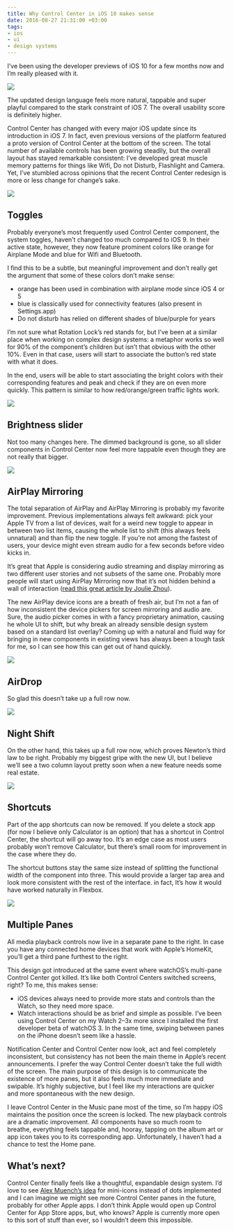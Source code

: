 ```yaml
---
title: Why Control Center in iOS 10 makes sense
date: 2016-08-27 21:31:00 +03:00
tags:
- ios
- ui
- design systems
---
```


I’ve been using the developer previews of iOS 10 for a few months now and I’m
really pleased with it.

![](https://cdn-images-1.medium.com/max/1600/1*d8ucN-NcZOOBDnXj0KuF_g.jpeg)

The updated design language feels more natural, tappable
and super playful compared to the stark constraint of iOS 7. The overall
usability score is definitely higher.

Control Center has changed with every major iOS update since its introduction in
iOS 7. In fact, even previous versions of the platform featured a proto version
of Control Center at the bottom of the screen. The total number of available
controls has been growing steadily, but the overall layout has stayed remarkable
consistent: I’ve developed great muscle memory patterns for things like Wifi, Do
not Disturb, Flashlight and Camera. Yet, I’ve stumbled across opinions that the
recent Control Center redesign is more or less change for change’s sake.

![](https://cdn-images-1.medium.com/max/1600/1*VWRzm0kQ7UwWMUZqq35lXw.png)

## Toggles

Probably everyone’s most frequently used Control Center component, the system
toggles, haven’t changed too much compared to iOS 9. In their active state,
however, they now feature prominent colors like orange for Airplane Mode and
blue for Wifi and Bluetooth.

I find this to be a subtle, but meaningful improvement and don’t really get the
argument that some of these colors don’t make sense:

* orange has been used in combination with airplane mode since iOS 4 or 5
* blue is classically used for connectivity features (also present in
Settings.app)
* Do not disturb has relied on different shades of blue/purple for years

I’m not sure what Rotation Lock’s red stands for, but I’ve been at a similar
place when working on complex design systems: a metaphor works so well for 90%
of the component’s children but isn’t that obvious with the other 10%. Even in
that case, users will start to associate the button’s red state with what it
does.

In the end, users will be able to start associating the bright colors with their
corresponding features and peak and check if they are on even more quickly. This
pattern is similar to how red/orange/green traffic lights work.

![](https://cdn-images-1.medium.com/max/1600/1*EqEaNggpqAV5_OVXmm6i5g.png)

## Brightness slider

Not too many changes here. The dimmed background is gone, so all slider
components in Control Center now feel more tappable even though they are not
really that bigger.

![](https://cdn-images-1.medium.com/max/1600/1*TS3aNyiBWN0OEhTc9QafOQ.png)

## AirPlay Mirroring

The total separation of AirPlay and AirPlay Mirroring is probably my favorite
improvement. Previous implementations always felt awkward: pick your Apple TV
from a list of devices, wait for a weird new toggle to appear in between two
list items, causing the whole list to shift (this always feels unnatural) and
than flip the new toggle. If you’re not among the fastest of users, your device
might even stream audio for a few seconds before video kicks in.

It’s great that Apple is considering audio streaming and display mirroring as
two different user stories and not subsets of the same one. Probably more people
will start using AirPlay Mirroring now that it’s not hidden behind a wall of
interaction ([read this great article by Joulie
Zhou](https://medium.com/the-year-of-the-looking-glass/what-you-see-is-what-you-use-5a97677a8c71#.8e9hz31qv)).

The new AirPlay device icons are a breath of fresh air, but I’m not a fan of how
inconsistent the device pickers for screen mirroring and audio are. Sure, the
audio picker comes in with a fancy proprietary animation, causing he whole UI to
shift, but why break an already sensible design system based on a standard list
overlay? Coming up with a natural and fluid way for bringing in new components
in existing views has always been a tough task for me, so I can see how this can
get out of hand quickly.

![](https://cdn-images-1.medium.com/max/1600/1*MkfnhN05JD6H30ASm8TELw.png)

## AirDrop

So glad this doesn’t take up a full row now.

![](https://cdn-images-1.medium.com/max/1600/1*SBDponxSsqrMmppwhSrNlQ.png)

## Night Shift

On the other hand, this takes up a full row now, which proves Newton’s third law
to be right. Probably my biggest gripe with the new UI, but I believe we’ll see
a two column layout pretty soon when a new feature needs some real estate.

![](https://cdn-images-1.medium.com/max/1600/1*Vm9NgGw8YfmJh11dbwjwbQ.png)

## Shortcuts

Part of the app shortcuts can now be removed. If you delete a stock app (for now
I believe only Calculator is an option) that has a shortcut in Control Center,
the shortcut will go away too. It’s an edge case as most users probably won’t
remove Calculator, but there’s small room for improvement in the case where they
do.

The shortcut buttons stay the same size instead of splitting the functional
width of the component into three. This would provide a larger tap area and look
more consistent with the rest of the interface. in fact, It’s how it would have
worked naturally in Flexbox.

![](https://cdn-images-1.medium.com/max/1600/1*9tIIT3MTHrP-cuDMBksLWg.png)

## Multiple Panes

All media playback controls now live in a separate pane to the right. In case
you have any connected home devices that work with Apple’s HomeKit, you’ll get a
third pane furthest to the right.

This design got introduced at the same event where watchOS’s multi-pane Control
Center got killed. It’s like both Control Centers switched screens, right? To
me, this makes sense:

* iOS devices always need to provide more stats and controls than the Watch, so
they need more space.
* Watch interactions should be as brief and simple as possible. I’ve been using
Control Center on my Watch 2–3x more since I installed the first developer beta
of watchOS 3. In the same time, swiping between panes on the iPhone doesn’t seem
like a hassle.

Notification Center and Control Center now look, act and feel completely
inconsistent, but consistency has not been the main theme in Apple’s recent
announcements. I prefer the way Control Center doesn’t take the full width of
the screen. The main purpose of this design is to communicate the existence of
more panes, but it also feels much more immediate and swipable. It’s highly
subjective, but I feel like my interactions are quicker and more spontaneous
with the new design.

I leave Control Center in the Music pane most of the time, so I’m happy iOS
maintains the position once the screen is locked. The new playback controls are
a dramatic improvement. All components have so much room to breathe, everything
feels tappable and, hooray, tapping on the album art or app icon takes you to
its corresponding app. Unfortunately, I haven’t had a chance to test the Home
pane.

## What’s next?

Control Center finally feels like a thoughtful, expandable design system. I’d
love to see [Alex Muench’s
idea](https://dribbble.com/shots/2910698-iOS-10-Control-Center-App-Shortcuts)
for mini-icons instead of dots implemented and I can imagine we might see more
Control Center panes in the future, probably for other Apple apps. I don’t think
Apple would open up Control Center for App Store apps, but, who knows? Apple is
currently more open to this sort of stuff than ever, so I wouldn’t deem this
impossible.
